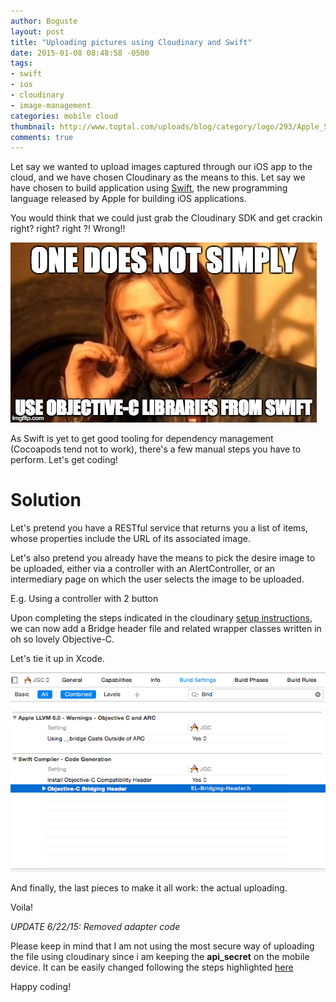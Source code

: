 ```yaml
---
author: Boguste
layout: post
title: "Uploading pictures using Cloudinary and Swift"
date: 2015-01-08 08:48:58 -0500
tags:
- swift
- ios
- cloudinary
- image-management
categories: mobile cloud
thumbnail: http://www.toptal.com/uploads/blog/category/logo/293/Apple_Swift_Logo.png
comments: true
---
```


Let say we wanted to upload images captured through our iOS app to the cloud, and we have chosen Cloudinary as the means to this. Let say we have chosen to build application using [Swift](https://developer.apple.com/swift/), the new programming language released by Apple for building iOS applications.

You would think that we could just grab the Cloudinary SDK and get crackin right? right? right ?! Wrong!!

<img src="/assets/images/memes/objective-from-swift.jpg"  alt="Objectice-C and Swift"/>

As Swift is yet to get good tooling for dependency management (Cocoapods tend not to work), there's a few manual steps you have to perform. Let's get coding!

# <a name="solution"> Solution </a>

Let's pretend you have a RESTful service that returns you a list of items, whose properties include the URL of its associated image.

Let's also pretend you already have the means to pick the desire image to be uploaded, either via a controller with an AlertController, or an intermediary page on which the user selects the image to be uploaded.

E.g. Using a controller with 2 button
<script src="https://gist.github.com/bhameyie/b96c3a24e6b3c149d833.js"></script>

Upon completing the steps indicated in the cloudinary [setup instructions](https://github.com/cloudinary/cloudinary_ios#setup), we can now add a Bridge header file and related wrapper classes written in oh so lovely Objective-C.

<script src="https://gist.github.com/bhameyie/5e8cde38256ef3411834.js"></script>

Let's tie it up in Xcode.

<img src="/assets/images/posts/BridgingExample_cloudinary.png"  alt="Objectice-C and Swift"/>

And finally, the last pieces to make it all work: the actual uploading.

<script src="https://gist.github.com/bhameyie/55eb51b58e05d4096c95.js"></script>

Voila!

*UPDATE 6/22/15: Removed adapter code*

Please keep in mind that I am not using the most secure way of uploading the file using cloudinary since i am keeping the <strong>api_secret</strong> on the mobile device. It can be easily changed following the steps highlighted <a href="https://github.com/cloudinary/cloudinary_ios#safe-mobile-uploading">here</a>

Happy coding!
